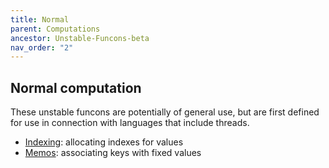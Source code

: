 ```yaml
---
title: Normal
parent: Computations
ancestor: Unstable-Funcons-beta
nav_order: "2"
---
```


Normal computation
------------------

These unstable funcons are potentially of general use, but are first defined
for use in connection with languages that include threads.

- [Indexing]\: allocating indexes for values
- [Memos]\: associating keys with fixed values

[Indexing]:       Indexing
[Memos]:          Memos

[Postponing]:     ../Abnormal/Postponing/

[Unstable-Languages-beta]: ../../../Unstable-Languages-beta
